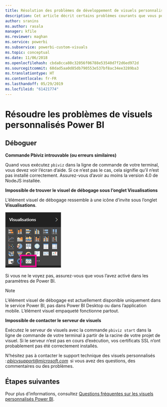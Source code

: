 ```yaml
---
title: Résolution des problèmes de développement de visuels personnalisés Power BI
description: Cet article décrit certains problèmes courants que vous pouvez rencontrer quand vous développez ou créez un visuel Power BI personnalisé.
author: sranins
ms.author: rasala
manager: kfile
ms.reviewer: maghan
ms.service: powerbi
ms.subservice: powerbi-custom-visuals
ms.topic: conceptual
ms.date: 11/06/2018
ms.openlocfilehash: cbda8cca80c32056f06788e53540d7f2d6ed972d
ms.sourcegitcommit: 60dad5aa0d85db790553e537bf8ac34ee3289ba3
ms.translationtype: HT
ms.contentlocale: fr-FR
ms.lasthandoff: 05/29/2019
ms.locfileid: "61421774"
---
```

# <a name="troubleshoot-power-bi-custom-visuals"></a>Résoudre les problèmes de visuels personnalisés Power BI

## <a name="debug"></a>Déboguer

**Commande Pbiviz introuvable (ou erreurs similaires)**

Quand vous exécutez `pbiviz` dans la ligne de commande de votre terminal, vous devez voir l’écran d’aide. Si ce n’est pas le cas, cela signifie qu’il n’est pas installé correctement. Assurez-vous d’avoir au moins la version 4.0 de NodeJS installée.

**Impossible de trouver le visuel de débogage sous l’onglet Visualisations**

L’élément visuel de débogage ressemble à une icône d’invite sous l’onglet **Visualisations**.

![Sélection du visuel](media/power-bi-custom-visuals-troubleshoot/powerbi-developer-visual-selection.png)

Si vous ne le voyez pas, assurez-vous que vous l’avez activé dans les paramètres de Power BI.

> [!NOTE]
> L’élément visuel de débogage est actuellement disponible uniquement dans le service Power BI, pas dans Power BI Desktop ou dans l’application mobile. L’élément visuel empaqueté fonctionne partout.

**Impossible de contacter le serveur de visuels**

Exécutez le serveur de visuels avec la commande `pbiviz start` dans la ligne de commande de votre terminal à partir de la racine de votre projet de visuel. Si le serveur n’est pas en cours d’exécution, vos certificats SSL n’ont probablement pas été correctement installés.

N’hésitez pas à contacter le support technique des visuels personnalisés : *pbicvsupport@microsoft.com*  si vous avez des questions, des commentaires ou des problèmes.

## <a name="next-steps"></a>Étapes suivantes

Pour plus d’informations, consultez [Questions fréquentes sur les visuels personnalisés Power BI](power-bi-custom-visuals-faq.md#organizational-custom-visuals).
